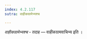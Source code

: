 ```yaml
---
index: 4.2.117
sutra: वाहीकग्रामेभ्यश्च

---
```

_वाहीकग्रामेभ्यश्च_ - तदाह — वाहीकग्रामवाचिभ्य इति । 
